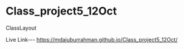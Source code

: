 # Class_project5_12Oct
ClassLayout

Live Link--- https://mdaiuburrahman.github.io/Class_project5_12Oct/
